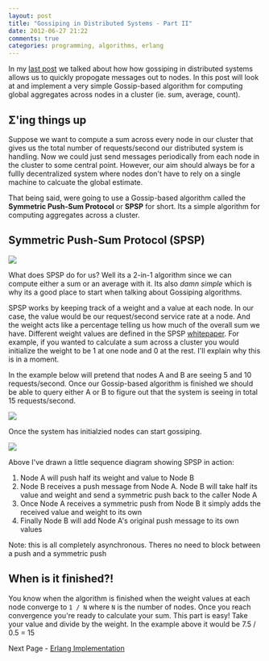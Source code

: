 ```yaml
---
layout: post
title: "Gossiping in Distributed Systems - Part II"
date: 2012-06-27 21:22
comments: true
categories: programming, algorithms, erlang
---
```


In my [last post](http://rramsden.ca/blog/2012/06/25/gossiping-in-distributed-systems/) we talked
about how how gossiping in distributed systems allows us to quickly propogate messages out to nodes.
In this post will look at and implement a very simple Gossip-based algorithm for computing global aggregates
across nodes in a cluster (ie. sum, average, count).

Σ'ing things up
---------------

Suppose we want to compute a sum across every node in our cluster that gives us the total number of requests/second
our distributed system is handling. Now we could just send messages periodically from each node in the cluster to
some central point. However, our aim should always be for a fullly decentralized system where nodes don't have to rely
on a single machine to calcuate the global estimate.

That being said, were going to use a Gossip-based algorithm called the **Symmetric Push-Sum Protocol** or **SPSP** for short.
Its a simple algorithm for computing aggregates across a cluster.

Symmetric Push-Sum Protocol (SPSP)
----------------------------------
![](/images/blog/spsp.png)

What does SPSP do for us? Well its a 2-in-1 algorithm since we can compute either a sum or an average with it. 
Its also *damn simple* which is why its a good place to start when talking about Gossiping algorithms.

SPSP works by keeping track of a weight and a value at each node. In our case, 
the value would be our request/second service rate at a node. And the weight acts like a percentage telling us
how much of the overall sum we have. Different weight values are defined in the SPSP [whitepaper](http://www.thinkmind.org/download.php?articleid=ap2ps_2011_2_10_30063).
For example, if you wanted to calculate a sum across a cluster you would initialize the weight to be 1 at one node and 0 at the rest. I'll explain
why this is in a moment.

In the example below will pretend that nodes A and B are seeing 5 and 10 requests/second. Once our Gossip-based
algorithm is finished we should be able to query either A or B to figure out that the system is seeing in total 15 requests/second.

![](/images/blog/ex01.png)

Once the system has initialzied nodes can start gossiping. 

![](/images/blog/ex02.png)

Above I've drawn a little sequence diagram showing SPSP in action:

1. Node A will push half its weight and value to Node B
2. Node B receives a push message from Node A. Node B will take half its value and weight and send a symmetric push back to the caller Node A
3. Once Node A receives a symmetric push from Node B it simply adds the received value and weight to its own
4. Finally Node B will add Node A's original push message to its own values

Note: this is all completely asynchronous. Theres no need to block between a push and a symmetric push

When is it finished?!
---------------------

You know when the algorithm is finished when the weight values at each node converge to `1 / N` where `N` is the number of nodes.
Once you reach convergence you're ready to calculate your sum. This part is easy! Take your
value and divide by the weight. In the example above it would be 7.5 / 0.5 = 15

Next Page - [Erlang Implementation](http://rramsden.ca/blog/2012/06/28/gossiping-in-distributed-systems-part-iii/)
